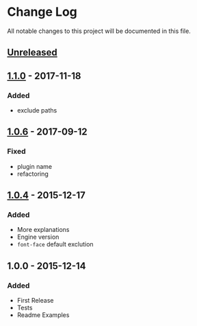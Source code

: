 # Change Log
All notable changes to this project will be documented in this file.

## [Unreleased]

## [1.1.0] - 2017-11-18
### Added
- exclude paths

## [1.0.6] - 2017-09-12
### Fixed
- plugin name
- refactoring

## [1.0.4] - 2015-12-17
### Added
- More explanations
- Engine version
- `font-face` default exclution

## 1.0.0 - 2015-12-14
### Added
- First Release
- Tests
- Readme Examples

[Unreleased]: https://github.com/Crimx/postcss-safe-important/compare/v1.1.0...HEAD
[1.1.0]: https://github.com/Crimx/postcss-safe-important/compare/v1.0.6...v1.1.0
[1.0.6]: https://github.com/Crimx/postcss-safe-important/compare/v1.0.4...v1.0.6
[1.0.4]: https://github.com/Crimx/postcss-safe-important/compare/v1.0.0...v1.0.4
